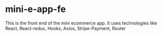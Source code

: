 # mini-e-app-fe
This is the front end of the mini ecommerce app. It uses technologies like React, React-redux, Hooks, Axios, Stripe-Payment, Router

